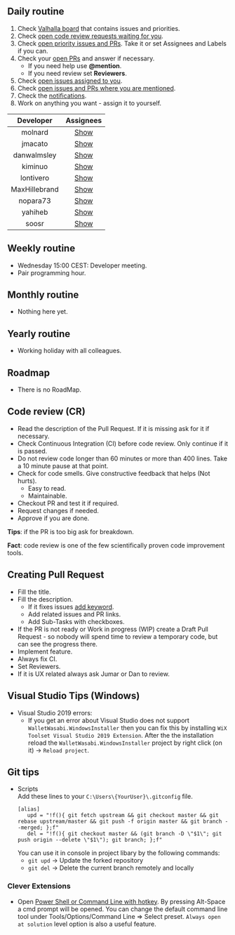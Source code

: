
## Daily routine

1. Check [Valhalla board](https://github.com/orgs/zkSNACKs/projects/4) that contains issues and priorities.
2. Check [open code review requests waiting for you](https://github.com/zkSNACKs/WalletWasabi/pulls/review-requested/@me).
3. Check [open priority issues and PRs](https://github.com/zkSNACKs/WalletWasabi/labels/priority). Take it or set Assignees and Labels if you can.
4. Check your [open PRs](https://github.com/zkSNACKs/WalletWasabi/pulls/@me) and answer if necessary.
   - If you need help use __@mention__.
   - If you need review set __Reviewers__.
5. Check [open issues assigned to you](https://github.com/zkSNACKs/WalletWasabi/issues/assigned/@me).
6. Check [open issues and PRs where you are mentioned](https://github.com/zkSNACKs/WalletWasabi/issues?utf8=%E2%9C%93&q=is%3Aopen+mentions%3A%40me+).
7. Check the [notifications](https://github.com/notifications).
8. Work on anything you want - assign it to yourself.

| Developer | Assignees |
| :-------: | :-------: |
| molnard | [Show](https://github.com/orgs/zkSNACKs/projects/4?card_filter_query=assignee%3Amolnard) |
| jmacato | [Show](https://github.com/orgs/zkSNACKs/projects/4?card_filter_query=assignee%3Ajmacato) |
| danwalmsley | [Show](https://github.com/orgs/zkSNACKs/projects/4?card_filter_query=assignee%3Adanwalmsley) |
| kiminuo | [Show](https://github.com/orgs/zkSNACKs/projects/4?card_filter_query=assignee%3Akiminuo) |
| lontivero | [Show](https://github.com/orgs/zkSNACKs/projects/4?card_filter_query=assignee%3Alontivero) |
| MaxHillebrand | [Show](https://github.com/orgs/zkSNACKs/projects/4?card_filter_query=assignee%3AMaxHillebrand) |
| nopara73 | [Show](https://github.com/orgs/zkSNACKs/projects/4?card_filter_query=assignee%3Anopara73) |
| yahiheb | [Show](https://github.com/orgs/zkSNACKs/projects/4?card_filter_query=assignee%3Ayahiheb) |
| soosr | [Show](https://github.com/orgs/zkSNACKs/projects/4?card_filter_query=assignee%3Asoosr) |

## Weekly routine

- Wednesday 15:00 CEST: Developer meeting.
- Pair programming hour.

## Monthly routine

- Nothing here yet.

## Yearly routine

- Working holiday with all colleagues.

## Roadmap

- There is no RoadMap. 

## Code review (CR)

- Read the description of the Pull Request. If it is missing ask for it if necessary.
- Check Continuous Integration (CI) before code review. Only continue if it is passed.
- Do not review code longer than 60 minutes or more than 400 lines. Take a 10 minute pause at that point.
- Check for code smells. Give constructive feedback that helps (Not hurts).
  - Easy to read.
  - Maintainable.
- Checkout PR and test it if required.
- Request changes if needed.
- Approve if you are done.

__Tips__: if the PR is too big ask for breakdown.

__Fact__: code review is one of the few scientifically proven code improvement tools.

## Creating Pull Request

- Fill the title.
- Fill the description.
  - If it fixes issues [add keyword](https://help.github.com/en/articles/closing-issues-using-keywords).
  - Add related issues and PR links.
  - Add Sub-Tasks with checkboxes.
- If the PR is not ready or Work in progress (WIP) create a Draft Pull Request - so nobody will spend time to review a temporary code, but can see the progress there.
- Implement feature.
- Always fix CI.
- Set Reviewers.
- If it is UX related always ask Jumar or Dan to review.

## Visual Studio Tips (Windows)

- Visual Studio 2019 errors:
  - If you get an error about Visual Studio does not support `WalletWasabi.WindowsInstaller` then you can fix this by installing `WiX Toolset Visual Studio 2019 Extension`. After the the installation reload the `WalletWasabi.WindowsInstaller` project by right click (on it) -> `Reload project`.
  
## Git tips

- Scripts  
  Add these lines to your `C:\Users\{YourUser}\.gitconfig` file.  
   ```
   [alias]
      upd = "!f(){ git fetch upstream && git checkout master && git rebase upstream/master && git push -f origin master && git branch --merged; };f"
      del = "!f(){ git checkout master && (git branch -D \"$1\"; git push origin --delete \"$1\"); git branch; };f"
   ```
  You can use it in console in project libary by the following commands:  
   - `git upd` -> Update the forked repository  
   - `git del` -> Delete the current branch remotely and locally  

### Clever Extensions

- Open [Power Shell or Command Line with hotkey](https://marketplace.visualstudio.com/items?itemName=MadsKristensen.OpenCommandLine). By pressing Alt-Space a cmd prompt will be opened. You can change the default command line tool under Tools/Options/Command Line => Select preset. `Always open at solution` level option is also a useful feature.

